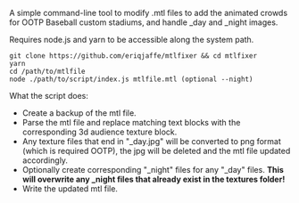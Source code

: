 A simple command-line tool to modify .mtl files to add the animated crowds for OOTP Baseball custom stadiums, and handle _day and _night images.

Requires node.js and yarn to be accessible along the system path.

```
git clone https://github.com/eriqjaffe/mtlfixer && cd mtlfixer
yarn
cd /path/to/mtlfile  
node ./path/to/script/index.js mtlfile.mtl (optional --night)
```

What the script does:

* Create a backup of the mtl file.
* Parse the mtl file and replace matching text blocks with the corresponding 3d audience texture block.
* Any texture files that end in "_day.jpg" will be converted to png format (which is required OOTP), the jpg will be deleted and the mtl file updated accordingly.
* Optionally create corresponding "_night" files for any "_day" files.  **This will overwrite any _night files that already exist in the textures folder!**
* Write the updated mtl file.
